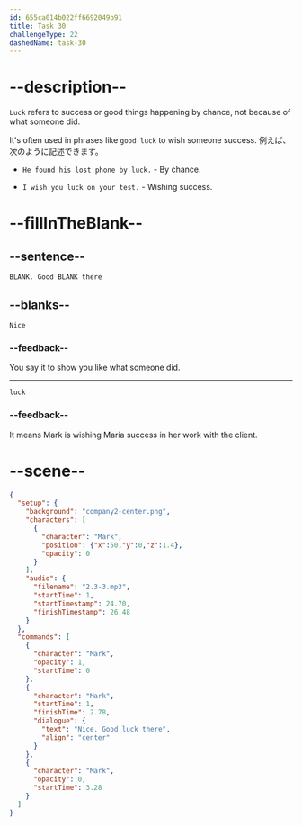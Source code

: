```yaml
---
id: 655ca014b022ff6692049b91
title: Task 30
challengeType: 22
dashedName: task-30
---
```


<!-- (Audio) Mark: Nice. Good luck there. -->

# --description--

`Luck` refers to success or good things happening by chance, not because of what someone did.

It's often used in phrases like `good luck` to wish someone success. 例えば、次のように記述できます。

- `He found his lost phone by luck.` - By chance.

- `I wish you luck on your test.` - Wishing success.

# --fillInTheBlank--

## --sentence--

`BLANK. Good BLANK there`

## --blanks--

`Nice`

### --feedback--

You say it to show you like what someone did.

---

`luck`

### --feedback--

It means Mark is wishing Maria success in her work with the client.

# --scene--

```json
{
  "setup": {
    "background": "company2-center.png",
    "characters": [
      {
        "character": "Mark",
        "position": {"x":50,"y":0,"z":1.4},
        "opacity": 0
      }
    ],
    "audio": {
      "filename": "2.3-3.mp3",
      "startTime": 1,
      "startTimestamp": 24.70,
      "finishTimestamp": 26.48
    }
  },
  "commands": [
    {
      "character": "Mark",
      "opacity": 1,
      "startTime": 0
    },
    {
      "character": "Mark",
      "startTime": 1,
      "finishTime": 2.78,
      "dialogue": {
        "text": "Nice. Good luck there",
        "align": "center"
      }
    },
    {
      "character": "Mark",
      "opacity": 0,
      "startTime": 3.28
    }
  ]
}
```
